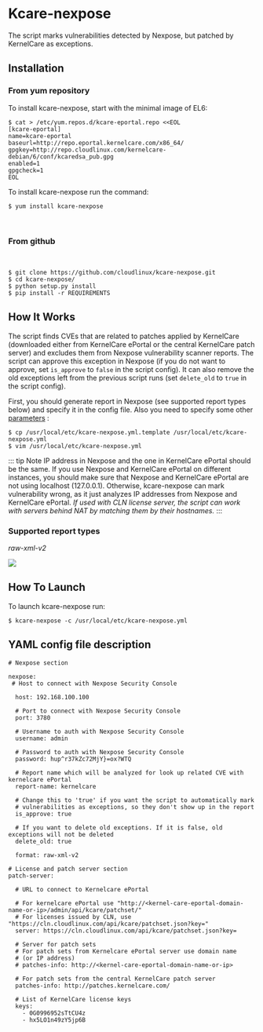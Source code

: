 # Kcare-nexpose


The script marks vulnerabilities detected by Nexpose, but patched by KernelCare as exceptions.

## Installation


### From yum repository



To install kcare-nexpose, start with the minimal image of EL6:

```
$ cat > /etc/yum.repos.d/kcare-eportal.repo <<EOL
[kcare-eportal]
name=kcare-eportal
baseurl=http://repo.eportal.kernelcare.com/x86_64/
gpgkey=http://repo.cloudlinux.com/kernelcare-debian/6/conf/kcaredsa_pub.gpg
enabled=1
gpgcheck=1
EOL
```

To install kcare-nexpose run the command:

```
$ yum install kcare-nexpose
```

 
### From github


 
```
$ git clone https://github.com/cloudlinux/kcare-nexpose.git
$ cd kcare-nexpose/
$ python setup.py install
$ pip install -r REQUIREMENTS
```

## How It Works


The script finds CVEs that are related to patches applied by KernelCare (downloaded either from KernelCare ePortal or the central KernelCare patch server) and excludes them from Nexpose vulnerability scanner reports. The script can approve this exception in Nexpose (if you do not want to approve, set `is_approve` to `false` in the script config). It can also remove the old exceptions left from the previous script runs (set `delete_old` to `true` in the script config).

First, you should generate report in Nexpose (see supported report types below) and specify it in the config file. Also you need to specify some other [parameters](/kcare-nexpose#yaml-config-file-description/) :

```
$ cp /usr/local/etc/kcare-nexpose.yml.template /usr/local/etc/kcare-nexpose.yml
$ vim /usr/local/etc/kcare-nexpose.yml
```

::: tip Note
IP address in Nexpose and the one in KernelCare ePortal should be the same. If you use Nexpose and KernelCare ePortal on different instances, you should make sure that Nexpose and KernelCare ePortal are not using localhost (127.0.0.1). Otherwise, kcare-nexpose can mark vulnerability wrong, as it just analyzes IP addresses from Nexpose and KernelCare ePortal.
_If used with CLN license server, the script can work with servers behind NAT by matching them by their hostnames._
:::

### Supported report types



_raw-xml-v2_

![](https://docs.kernelcare.com/nexpose-xml2_zoom70.png)

## How To Launch


To launch kcare-nexpose run:

```
$ kcare-nexpose -c /usr/local/etc/kcare-nexpose.yml
```

## YAML config file description


```
# Nexpose section

nexpose:
 # Host to connect with Nexpose Security Console

  host: 192.168.100.100

  # Port to connect with Nexpose Security Console
  port: 3780

  # Username to auth with Nexpose Security Console
  username: admin

  # Password to auth with Nexpose Security Console
  password: hup^r37kZc72MjY}=ox?WTQ

  # Report name which will be analyzed for look up related CVE with kernelcare ePortal
  report-name: kernelcare

  # Change this to 'true' if you want the script to automatically mark 
  # vulnerabilities as exceptions, so they don't show up in the report
  is_approve: true

  # If you want to delete old exceptions. If it is false, old exceptions will not be deleted
  delete_old: true

  format: raw-xml-v2

# License and patch server section
patch-server:

  # URL to connect to Kernelcare ePortal

  # For kernelcare ePortal use "http://<kernel-care-eportal-domain-name-or-ip>/admin/api/kcare/patchset/"
  # For licenses issued by CLN, use "https://cln.cloudlinux.com/api/kcare/patchset.json?key="
  server: https://cln.cloudlinux.com/api/kcare/patchset.json?key=

  # Server for patch sets
  # For patch sets from Kernelcare ePortal server use domain name
  # (or IP address)
  # patches-info: http://<kernel-care-eportal-domain-name-or-ip>

  # For patch sets from the central KernelCare patch server
  patches-info: http://patches.kernelcare.com/

  # List of KernelCare license keys
  keys:
    - 0G0996952sTtCU4z
    - hx5LO1n49zY5jp6B
```

